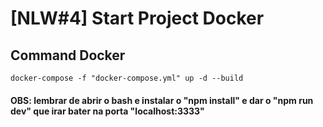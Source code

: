 # [NLW#4] Start Project Docker


## Command Docker
`docker-compose -f "docker-compose.yml" up -d --build`

#### OBS: lembrar de abrir o bash e instalar o "npm install" e dar o "npm run dev" que irar bater na porta "localhost:3333"
